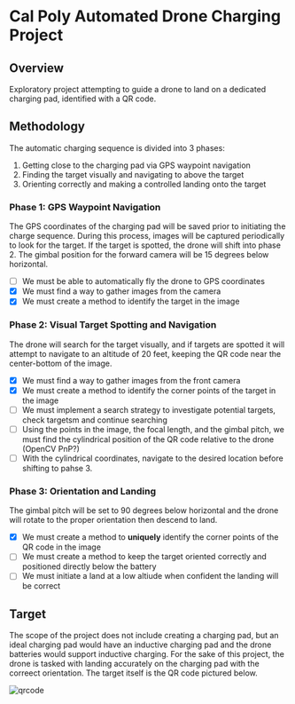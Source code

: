 # Cal Poly Automated Drone Charging Project

## Overview

Exploratory project attempting to guide a drone to land on a dedicated charging pad, identified with a QR code.

## Methodology

The automatic charging sequence is divided into 3 phases:
1. Getting close to the charging pad via GPS waypoint navigation
2. Finding the target visually and navigating to above the target
3. Orienting correctly and making a controlled landing onto the target

### Phase 1: GPS Waypoint Navigation

The GPS coordinates of the charging pad will be saved prior to initiating the charge sequence. During this process, images will be captured periodically to look for the target. If the target is spotted, the drone will shift into phase 2. The gimbal position for the forward camera will be 15 degrees below horizontal.

- [ ] We must be able to automatically fly the drone to GPS coordinates
- [x] We must find a way to gather images from the camera
- [x] We must create a method to identify the target in the image

### Phase 2: Visual Target Spotting and Navigation

The drone will search for the target visually, and if targets are spotted it will attempt to navigate to an altitude of 20 feet, keeping the QR code near the center-bottom of the image.

- [x] We must find a way to gather images from the front camera
- [x] We must create a method to identify the corner points of the target in the image
- [ ] We must implement a search strategy to investigate potential targets, check targetsm and continue searching
- [ ] Using the points in the image, the focal length, and the gimbal pitch, we must find the cylindrical position of the QR code relative to the drone (OpenCV PnP?)
- [ ] With the cylindrical coordinates, navigate to the desired location before shifting to pahse 3.

### Phase 3: Orientation and Landing

The gimbal pitch will be set to 90 degrees below horizontal and the drone will rotate to the proper orientation then descend to land.

- [x] We must create a method to **uniquely** identify the corner points of the QR code in the image
- [ ] We must create a method to keep the target oriented correctly and positioned directly below the battery
- [ ] We must initiate a land at a low altiude when confident the landing will be correct

## Target

The scope of the project does not include creating a charging pad, but an ideal charging pad would have an inductive charging pad and the drone batteries would support inductive charging. For the sake of this project, the drone is tasked with landing accurately on the charging pad with the correect orientation. The target itself is the QR code pictured below.

![qrcode](https://github.com/cal-poly-auto-drone-charging/.github/assets/114958111/d475b3de-6ffa-4a95-88f0-cf977f3fee2d)
